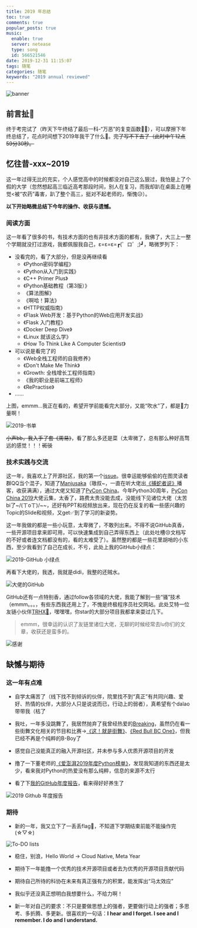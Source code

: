 ```yaml
---
title: 2019 年总结
toc: true
comments: true
popular_posts: true
music:
  enable: true
  server: netease
  type: song
  id: 566521546
date: 2019-12-31 11:15:07
tags: 随笔
categories: 随笔
keywords: "2019 annual reviewed"
---
```


![banner](https://ospy.shan333.cn/blog_annual_reviewed/2019/2019-banner.png)

<!-- more -->

## 前言扯🥚

终于考完试了（昨天下午终结了最后一科-“万恶”的复变函数🎈🎉），可以摩擦下年终总结了，花点时间想下2019年我干了什么🎁。~~完了写不下去了（此时中午12点59分30秒。~~

## 忆往昔-xxx~2019

这一年过得无比的充实，个人感觉高中的时候都没对自己这么狠过，我怕是上了个假的大学（忽然想起高三临近高考那段时间，别人在复习，而我却趴在桌面上在睡觉<被“农药”毒害，趴了整个高三，挺对不起老师的，惭愧😥）。

**以下开始略微总结下今年的操作、收获与遗憾。**

### 阅读方面

这一年看了很多的书，有技术方面的也有非技术方面的都有，我佛了，大三上一整个学期就没打过游戏，我都佩服我自己，ε=ε=ε=┏(゜ロ゜;)┛，略微罗列下：

- 没看完的，看了大部分，但是没再继续看
  - 《Python密码学编程》
  - 《Python从入门到实践》
  - 《C++ Primer Plus》
  - 《Python基础教程（第3版）》
  - 《算法图解》
  - 《啊哈！算法》
  - 《HTTP权威指南》
  - 《Flask Web开发：基于Python的Web应用开发实战》
  - 《Flask 入门教程》
  - 《Docker Deep Dive》
  - 《Linux 就该这么学》
  - 《How To Think Like A Computer Scientist》
- 可以说是看完了的
  - 《Web全栈工程师的自我修养》
  - 《Don't Make Me Think》
  - 《Growth: 全栈增长工程师指南》
  - 《我的职业是前端工程师》
  - 《RePractise》
- ......

上图，emmm...我正在看的，希望开学前能看完大部分，又能“吹水”了，都是💪力量啊！

![2019-书单](https://ospy.shan333.cn/blog_annual_reviewed/2019/book.png)

~~小声bb，我入手了套《周易》~~，看了那么多还是菜（太卑微了，总有那么种好高骛远的感觉！！！~~斑驳~~

### 技术实践与交流

这一年，我喜欢上了开源社区，我的第一个[issue](https://github.com/greyli/helloflask/issues/164)。很幸运能够偷偷的在图灵读者群QQ当个混子，知道了[Manjusaka](https://github.com/Zheaoli)（璈叔~，一直在听大佬出[《捕蛇者说》](https://zhuanlan.zhihu.com/p/63557057)播客，收获满满），通过大佬又知道了[PyCon China](http://cn.pycon.org/)。今年Python30周年，[PyCon China 2019](https://github.com/PyConChina)大佬云集，太香了，路费太贵没能去成，没能线下见诸位大佬（太苦bi了~/(ㄒoㄒ)/~~，还好有PPT和视频放出来，现在仍在反复的看一些感兴趣的Topic的Slide和视频，又get✅到了学习的新姿势。

这一年我做的都是一些小玩意，太卑微了，不敢列出来。不得不说GitHub真香，一些开源项目拿来即可用，可以快速集成到自己弄得东西上（此处吐槽😒文档写的不好或者连文档都没有的，看的太难受了）。虽然整的都是一些花里胡哨的小东西，至少我看到了自己在成长，不亏，此处上我的GitHub小绿点：

![2019-GitHub 小绿点](https://ospy.shan333.cn/blog_annual_reviewed/2019/2019-github-contribution.jpg)

再看下大佬的，我透，我就是didi，我整的还贼水。

![大佬的GitHub](https://ospy.shan333.cn/blog_annual_reviewed/2019/dalao-github-2022-update.png)

GitHub还有一点特别香，通过follow各领域的大佬，我能了解到一些“骚”技术（emmm。。。，有些东西我还用上了，不愧是终极程序员社交网站。此处艾特一位友链小伙伴[TRHX🔗](https://www.itrhx.com/)，嘿嘿嘿，你star的大部分项目我都拿来耍过几下。

>emmm，很幸运的认识了友链里诸位大佬，无聊的时候经常去lu你们的文章，收获还是蛮多的。

![感谢](https://ospy.shan333.cn/blog_annual_reviewed/2019/end.png)

## 缺憾与期待

### 这一年有点难

- 自学太痛苦了（线下找不到倾诉的伙伴，院里找不到“真正”有共同兴趣、爱好、热情的伙伴，大部分人只是说说而已，行动上的弱者），真希望有个dalao带带我（枯了

- 我吐，一年多没跳舞了，我居然抛弃了我曾经热爱的[Breaking](https://baike.baidu.com/item/Breaking/216670?fr=aladdin)，虽然仍在看一些街舞文化相关的节目和比赛->[《这！就是街舞》](https://baike.baidu.com/item/%E8%BF%99%EF%BC%81%E5%B0%B1%E6%98%AF%E8%A1%97%E8%88%9E/22293892?fromtitle=%E8%BF%99%E5%B0%B1%E6%98%AF%E8%A1%97%E8%88%9E&fromid=22473357&fr=aladdin)、[《Red Bull BC One》](https://www.redbull.com/int-en/event-series/bc-one)，但我已经不再是个纯粹的B-Boy了

- 感觉自己没能真正的融入开源社区，并未参与多人优质开源项目的开发

- 撸了一下董老师的[《爱澎湃2019年度Python榜单》](https://annual2019.pycourses.com/#0)，发现我知道的东西还是太少，看来我对Python的热爱没有那么纯粹，信息的来源不太行

- 看了下[我的GitHub年度报告](https://githubreport.mdnice.com/?username=yeshan333)，看来得好好养生了

![2019 Github 年度报告](https://ospy.shan333.cn/blog_annual_reviewed/2019/2019-github-report.jpg)

### 期待

- 新的一年，我又立下了一丢丢flag🚩，不知道下学期结束前能不能操作完(☆▽☆)

![To-DO lists](https://ospy.shan333.cn/blog_annual_reviewed/2019/2019-todo-list.jpg)

- 稳住，别浪，Hello World -> Cloud Native, Meta Year

- 期待下一年能撸一个优秀的技术开源项目或者去为优秀的开源项目贡献代码

- 期待自己所待的科协在未来有真正强有力的积累，能发挥出“马太效应”

- 我似乎还没真正想明白我想要什么，不给力啊！

- 新一年对自己的要求：不只是要做思想上的强者，更要做行动上的强者；多思考、多折腾、多更新。很喜欢的一句话：**I hear and I forget. I see and I remember. I do and I understand.**
